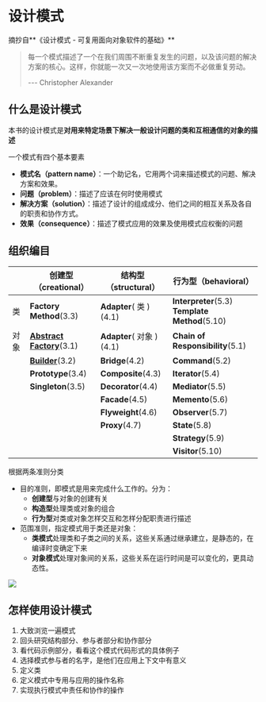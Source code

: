 # 设计模式

摘抄自**《设计模式 - 可复用面向对象软件的基础》**

> 每一个模式描述了一个在我们周围不断重复发生的问题，以及该问题的解决方案的核心。这样，你就能一次又一次地使用该方案而不必做重复劳动。
>
> --- Christopher Alexander

## 什么是设计模式

本书的设计模式是**对用来特定场景下解决一般设计问题的类和互相通信的对象的描述**



一个模式有四个基本要素

- **模式名（pattern name）**：一个助记名，它用两个词来描述模式的问题、解决方案和效果。
- **问题（problem）**：描述了应该在何时使用模式
- **解决方案（solution）**：描述了设计的组成成分、他们之间的相互关系及各自的职责和协作方式。
- **效果（consequence）**：描述了模式应用的效果及使用模式应权衡的问题

## 组织编目

|      | 创建型（creational）                                         | 结构型（structural）     | 行为型（behavioral）                                |
| ---- | ------------------------------------------------------------ | ------------------------ | --------------------------------------------------- |
| 类   | **Factory Method**(3.3)                                      | **Adapter**( 类 )(4.1)   | **Interpreter**(5.3)<br />**Template Method**(5.10) |
| 对象 | [**Abstract Factory**](./1.创建型模式.md#abstract-factory-抽象工厂-对象创建型模式)(3.1) | **Adapter**( 对象 )(4.1) | **Chain of Responsibility**(5.1)                    |
|      | [**Builder**](./1.创建型模式.md#builder-生成器-对象创建型模式)(3.2) | **Bridge**(4.2)          | **Command**(5.2)                                    |
|      | **Prototype**(3.4)                                           | **Composite**(4.3)       | **Iterator**(5.4)                                   |
|      | **Singleton**(3.5)                                           | **Decorator**(4.4)       | **Mediator**(5.5)                                   |
|      |                                                              | **Facade**(4.5)          | **Memento**(5.6)                                    |
|      |                                                              | **Flyweight**(4.6)       | **Observer**(5.7)                                   |
|      |                                                              | **Proxy**(4.7)           | **State**(5.8)                                      |
|      |                                                              |                          | **Strategy**(5.9)                                   |
|      |                                                              |                          | **Visitor**(5.10)                                   |



根据两条准则分类

- 目的准则，即模式是用来完成什么工作的。分为：
  - **创建型**与对象的创建有关
  - **构造型**处理类或对象的组合
  - **行为型**对类或对象怎样交互和怎样分配职责进行描述
- 范围准则，指定模式用于类还是对象：
  - **类模式**处理类和子类之间的关系，这些关系通过继承建立，是静态的，在编译时变确定下来
  - **对象模式**处理对象间的关系，这些关系在运行时间是可以变化的，更具动态性。



![](https://file.simonwong.cn/blog/20210717151106.jpeg)

## 怎样使用设计模式

1. 大致浏览一遍模式
2. 回头研究结构部分、参与者部分和协作部分
3. 看代码示例部分，看看这个模式代码形式的具体例子
4. 选择模式参与者的名字，是他们在应用上下文中有意义
5. 定义类
6. 定义模式中专用与应用的操作名称
7. 实现执行模式中责任和协作的操作
